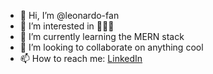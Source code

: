 - 👋 Hi, I’m @leonardo-fan
- 👀 I’m interested in 🎹🥋🤖
- 🌱 I’m currently learning the MERN stack
- 💞️ I’m looking to collaborate on anything cool
- 📫 How to reach me: [LinkedIn](https://www.linkedin.com/in/leonardofan/)

<!---
leonardo-fan/leonardo-fan is a ✨ special ✨ repository because its `README.md` (this file) appears on your GitHub profile.
You can click the Preview link to take a look at your changes.
--->
